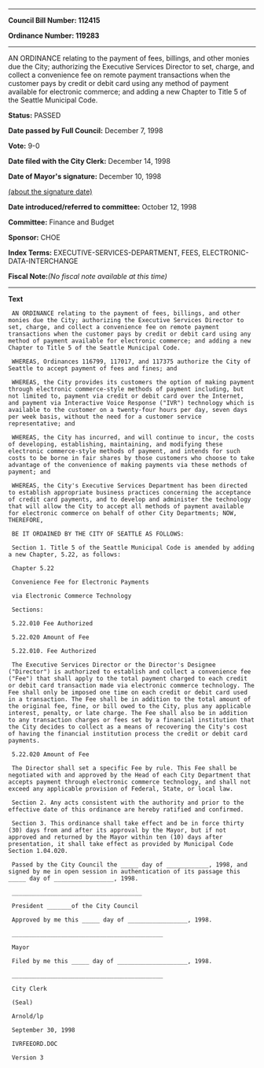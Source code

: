

********

**Council Bill Number: 112415**
   
**Ordinance Number: 119283**
********

 AN ORDINANCE relating to the payment of fees, billings, and other monies due the City; authorizing the Executive Services Director to set, charge, and collect a convenience fee on remote payment transactions when the customer pays by credit or debit card using any method of payment available for electronic commerce; and adding a new Chapter to Title 5 of the Seattle Municipal Code.

**Status:** PASSED
   
**Date passed by Full Council:** December 7, 1998
   
**Vote:** 9-0
   
**Date filed with the City Clerk:** December 14, 1998
   
**Date of Mayor's signature:** December 10, 1998
   
[(about the signature date)](/~public/approvaldate.htm)
   
   
   
**Date introduced/referred to committee:** October 12, 1998
   
**Committee:** Finance and Budget
   
**Sponsor:** CHOE
   
   
**Index Terms:** EXECUTIVE-SERVICES-DEPARTMENT, FEES, ELECTRONIC-DATA-INTERCHANGE

**Fiscal Note:**_(No fiscal note available at this time)_

********

**Text**
   
```
 AN ORDINANCE relating to the payment of fees, billings, and other monies due the City; authorizing the Executive Services Director to set, charge, and collect a convenience fee on remote payment transactions when the customer pays by credit or debit card using any method of payment available for electronic commerce; and adding a new Chapter to Title 5 of the Seattle Municipal Code.

 WHEREAS, Ordinances 116799, 117017, and 117375 authorize the City of Seattle to accept payment of fees and fines; and

 WHEREAS, the City provides its customers the option of making payment through electronic commerce-style methods of payment including, but not limited to, payment via credit or debit card over the Internet, and payment via Interactive Voice Response ("IVR") technology which is available to the customer on a twenty-four hours per day, seven days per week basis, without the need for a customer service representative; and

 WHEREAS, the City has incurred, and will continue to incur, the costs of developing, establishing, maintaining, and modifying these electronic commerce-style methods of payment, and intends for such costs to be borne in fair shares by those customers who choose to take advantage of the convenience of making payments via these methods of payment; and

 WHEREAS, the City's Executive Services Department has been directed to establish appropriate business practices concerning the acceptance of credit card payments, and to develop and administer the technology that will allow the City to accept all methods of payment available for electronic commerce on behalf of other City Departments; NOW, THEREFORE,

 BE IT ORDAINED BY THE CITY OF SEATTLE AS FOLLOWS:

 Section 1. Title 5 of the Seattle Municipal Code is amended by adding a new Chapter, 5.22, as follows:

 Chapter 5.22

 Convenience Fee for Electronic Payments

 via Electronic Commerce Technology

 Sections:

 5.22.010 Fee Authorized

 5.22.020 Amount of Fee

 5.22.010. Fee Authorized

 The Executive Services Director or the Director's Designee ("Director") is authorized to establish and collect a convenience fee ("Fee") that shall apply to the total payment charged to each credit or debit card transaction made via electronic commerce technology. The Fee shall only be imposed one time on each credit or debit card used in a transaction. The Fee shall be in addition to the total amount of the original fee, fine, or bill owed to the City, plus any applicable interest, penalty, or late charge. The Fee shall also be in addition to any transaction charges or fees set by a financial institution that the City decides to collect as a means of recovering the City's cost of having the financial institution process the credit or debit card payments.

 5.22.020 Amount of Fee

 The Director shall set a specific Fee by rule. This Fee shall be negotiated with and approved by the Head of each City Department that accepts payment through electronic commerce technology, and shall not exceed any applicable provision of Federal, State, or local law.

 Section 2. Any acts consistent with the authority and prior to the effective date of this ordinance are hereby ratified and confirmed.

 Section 3. This ordinance shall take effect and be in force thirty (30) days from and after its approval by the Mayor, but if not approved and returned by the Mayor within ten (10) days after presentation, it shall take effect as provided by Municipal Code Section 1.04.020.

 Passed by the City Council the _____ day of ____________, 1998, and signed by me in open session in authentication of its passage this _____ day of _________________, 1998.

 _____________________________________

 President _______of the City Council

 Approved by me this _____ day of _________________, 1998.

 ___________________________________________

 Mayor

 Filed by me this _____ day of ____________________, 1998.

 ___________________________________________

 City Clerk

 (Seal)

 Arnold/lp

 September 30, 1998

 IVRFEEORD.DOC

 Version 3

```
